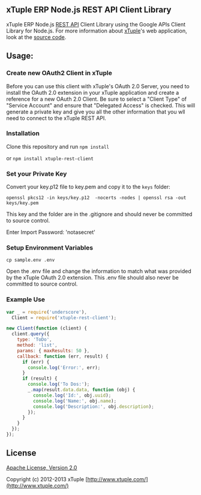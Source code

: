 
## xTuple ERP Node.js REST API Client Library

xTuple ERP Node.js [REST API](https://github.com/xtuple/xtuple/wiki/xTuple's-REST-API) Client Library using the Google APIs Client Library for Node.js. For more information about [xTuple](http://www.xtuple.com)'s web application, look at the [source code](https://github.com/xtuple/xtuple/wiki/xTuple's-REST-API).

## Usage:

### Create new OAuth2 Client in xTuple

Before you can use this client with xTuple's OAuth 2.0 Server,
you need to install the OAuth 2.0 extension in your xTuple application
and create a reference for a new OAuth 2.0 Client. Be sure to select a "Client Type"
of "Service Account" and ensure that "Delegated Access" is checked. This will generate a
private key and give you all the other information that you wll need to connect to the xTuple REST API.

### Installation

Clone this repository and run `npm install`

or `npm install xtuple-rest-client`

### Set your Private Key

Convert your key.p12 file to key.pem and copy it to the `keys` folder:

`openssl pkcs12 -in keys/key.p12  -nocerts -nodes | openssl rsa -out keys/key.pem`

This key and the folder are in the .gitignore and should never be committed to source control.

Enter Import Password: 'notasecret'

### Setup Environment Variables

`cp sample.env .env`

Open the .env file and change the information to match what was provided by the xTuple OAuth 2.0 extension.
This .env file should also never be committed to source control.

### Example Use

```javascript
var _ = require('underscore'),
  Client = require('xtuple-rest-client');

new Client(function (client) {
  client.query({
    type: 'ToDo',
    method: 'list',
    params: { maxResults: 50 },
    callback: function (err, result) {
      if (err) {
        console.log('Error:', err);
      }
      if (result) {
        console.log('To Dos:');
        _.map(result.data.data, function (obj) {
          console.log('Id:', obj.uuid);
          console.log('Name:', obj.name);
          console.log('Description:', obj.description);
        });
      }
    }
  });
});
```

## License

[Apache License, Version 2.0](http://www.apache.org/licenses/LICENSE-2.0.html)

Copyright (c) 2012-2013 xTuple [http://www.xtuple.com/](http://www.xtuple.com/)
